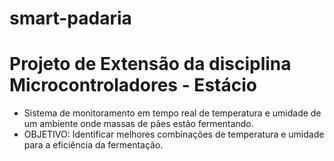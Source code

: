 # smart-padaria

# Projeto de Extensão da disciplina Microcontroladores - Estácio

- Sistema de monitoramento em tempo real de temperatura e umidade de um ambiente onde massas de pães estão fermentando.
- OBJETIVO: Identificar melhores combinações de temperatura e umidade para a eficiência da fermentação.
